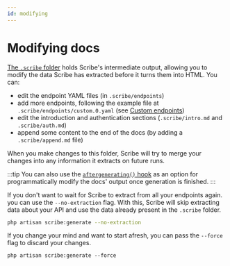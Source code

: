 ```yaml
---
id: modifying
---
```


# Modifying docs

[The `.scribe` folder](/laravel/tasks/generating) holds Scribe's intermediate output, allowing you to modify the data Scribe has extracted before it turns them into HTML. You can:
- edit the endpoint YAML files (in `.scribe/endpoints`)
- add more endpoints, following the example file at `.scribe/endpoints/custom.0.yaml` (see [Custom endpoints](/laravel/documenting/custom-endpoints))
- edit the introduction and authentication sections (`.scribe/intro.md` and `.scribe/auth.md`)
- append some content to the end of the docs (by adding a `.scribe/append.md` file)

When you make changes to this folder, Scribe will try to merge your changes into any information it extracts on future runs.

:::tip
You can also use the [`aftergenerating()` hook](/laravel/hooks#aftergenerating) as an option for programmatically modify the docs' output once generation is finished.
:::

If you don't want to wait for Scribe to extract from all your endpoints again. you can use the `--no-extraction` flag. With this, Scribe will skip extracting data about your API and use the data already present in the `.scribe` folder.

```bash
php artisan scribe:generate --no-extraction
```

If you change your mind and want to start afresh, you can pass the `--force` flag to discard your changes.

```shell
php artisan scribe:generate --force
```
